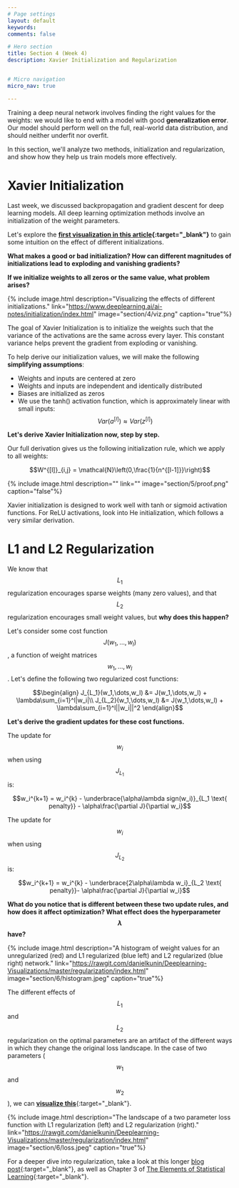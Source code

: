 ```yaml
---
# Page settings
layout: default
keywords:
comments: false

# Hero section
title: Section 4 (Week 4)
description: Xavier Initialization and Regularization


# Micro navigation
micro_nav: true

---
```


Training a deep neural network involves finding the right values for the weights: we would like to end with a model with good **generalization error**. Our model should perform well on the full, real-world data distribution, and should neither underfit nor overfit.

In this section, we'll analyze two methods, initialization and regularization, and show how they help us train models more effectively.

# Xavier Initialization

Last week, we discussed backpropagation and gradient descent for deep learning models. All deep learning optimization methods involve an initialization of the weight parameters.

Let's explore the **[first visualization in this article](https://www.deeplearning.ai/ai-notes/initialization/index.html){:target="_blank"}** to gain some intuition on the effect of different initializations.

**What makes a good or bad initialization? How can different magnitudes of initializations lead to exploding and vanishing gradients?** 

**If we initialize weights to all zeros or the same value, what problem arises?**

{% include image.html description="Visualizing the effects of different initializations." link="https://www.deeplearning.ai/ai-notes/initialization/index.html" image="section/4/viz.png" caption="true"%}

The goal of Xavier Initialization is to initialize the weights such that the variance of the activations are the same across every layer. This constant variance helps prevent the gradient from exploding or vanishing.

To help derive our initialization values, we will make the following **simplifying assumptions**:

  * Weights and inputs are centered at zero
  * Weights and inputs are independent and identically distributed
  * Biases are initialized as zeros
  * We use the tanh() activation function, which is approximately linear with small inputs: $$Var(a^{[l]}) \approx Var(z^{[l]})$$

**Let's derive Xavier Initialization now, step by step.**

Our full derivation gives us the following initialization rule, which we apply to all weights:

$$W^{[l]}_{i,j} = \mathcal{N}\left(0,\frac{1}{n^{[l-1]}}\right)$$

{% include image.html description="" link="" image="section/5/proof.png" caption="false"%}

Xavier initialization is designed to work well with tanh or sigmoid activation functions. For ReLU activations, look into He initialization, which follows a very similar derivation.

# L1 and L2 Regularization

We know that $$L_1$$ regularization encourages sparse weights (many zero values), and that $$L_2$$ regularization encourages small weight values, but **why does this happen?** 

Let's consider some cost function $$J(w_1,\dots,w_l)$$, a function of weight matrices $$w_1,\dots,w_l$$. Let's define the following two regularized cost functions:

$$\begin{align} 
J_{L_1}(w_1,\dots,w_l) &= J(w_1,\dots,w_l) + \lambda\sum_{i=1}^l|w_i|\\
J_{L_2}(w_1,\dots,w_l) &= J(w_1,\dots,w_l) + \lambda\sum_{i=1}^l||w_i||^2
\end{align}$$

**Let's derive the gradient updates for these cost functions.**


The update for $$w_i$$ when using $$J_{L_1}$$ is:

$$w_i^{k+1} = w_i^{k} - \underbrace{\alpha\lambda sign(w_i)}_{L_1 \text{ penalty}} - \alpha\frac{\partial J}{\partial w_i}$$


The update for $$w_i$$ when using $$J_{L_2}$$ is:

$$w_i^{k+1} = w_i^{k} - \underbrace{2\alpha\lambda w_i}_{L_2 \text{ penalty}}- \alpha\frac{\partial J}{\partial w_i}$$

**What do you notice that is different between these two update rules, and how does it affect optimization? What effect does the hyperparameter $$\lambda$$ have?**

{% include image.html description="A histogram of weight values for an unregularized (red) and L1 regularized (blue left) and L2 regularized (blue right) network." link="https://rawgit.com/danielkunin/Deeplearning-Visualizations/master/regularization/index.html" image="section/6/histogram.jpeg" caption="true"%}

The different effects of $$L_1$$ and $$L_2$$ regularization on the optimal parameters are an artifact of the different ways in which they change the original loss landscape. In the case of two parameters ($$w_1$$ and $$w_2$$), we can [**visualize this**](https://rawgit.com/danielkunin/Deeplearning-Visualizations/master/regularization/index.html){:target="_blank"}. 

{% include image.html description="The landscape of a two parameter loss function with L1 regularization (left) and L2 regularization (right)." link="https://rawgit.com/danielkunin/Deeplearning-Visualizations/master/regularization/index.html" image="section/6/loss.jpeg" caption="true"%}

For a deeper dive into regularization, take a look at this longer [blog post](https://rawgit.com/danielkunin/Deeplearning-Visualizations/master/regularization/index.html){:target="_blank"}, as well as Chapter 3 of [The Elements of Statistical Learning](https://web.stanford.edu/~hastie/ElemStatLearn/){:target="_blank"}.

